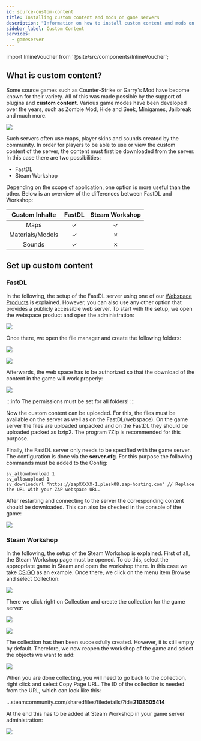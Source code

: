 ```yaml
---
id: source-custom-content
title: Installing custom content and mods on game servers
description: "Information on how to install custom content and mods on your Source game server (e.g. CSS or Garry's Mod) from ZAP-Hosting"
sidebar_label: Custom Content
services:
  - gameserver
---
```


import InlineVoucher from '@site/src/components/InlineVoucher';

## What is custom content?

Some source games such as Counter-Strike or Garry's Mod have become known for their variety. All of this was made possible by the support of plugins and **custom content**. Various game modes have been developed over the years, such as Zombie Mod, Hide and Seek, Minigames, Jailbreak and much more. 

![](https://screensaver01.zap-hosting.com/index.php/s/MxDRfHZDFRHEjog/preview)

<InlineVoucher />

Such servers often use maps, player skins and sounds created by the community. In order for players to be able to use or view the custom content of the server, the content must first be downloaded from the server. In this case there are two possibilities:

- FastDL
- Steam Workshop

Depending on the scope of application, one option is more useful than the other. Below is an overview of the differences between FastDL and Workshop:

|  Custom Inhalte  | FastDL | Steam Workshop |
| :--------------: | :----: | :------------: |
|       Maps       |   ✓    |       ✓        |
| Materials/Models |   ✓    |       ✗        |
|      Sounds      |   ✓    |       ✗        |



## Set up custom content



### FastDL

In the following, the setup of the FastDL server using one of our [Webspace Products](https://zap-hosting.com/en/shop/product/webspace/) is explained. However, you can also use any other option that provides a publicly accessible web server. To start with the setup, we open the webspace product and open the administration:

![](https://screensaver01.zap-hosting.com/index.php/s/JdmBxGiicrQTxDt/preview)



Once there, we open the file manager and create the following folders:

![](https://screensaver01.zap-hosting.com/index.php/s/dptRwGTgL6bHXrE/preview)

![](https://screensaver01.zap-hosting.com/index.php/s/beCCJPFT5si3wRZ/preview)



Afterwards, the web space has to be authorized so that the download of the content in the game will work properly:

![](https://screensaver01.zap-hosting.com/index.php/s/7xSDbPRW6MYomk4/preview)

:::info
The permissions must be set for all folders!
:::

Now the custom content can be uploaded. For this, the files must be available on the server as well as on the FastDL(webspace). On the game server the files are uploaded unpacked and on the FastDL they should be uploaded packed as bzip2. The program 7Zip is recommended for this purpose.

Finally, the FastDL server only needs to be specified with the game server. The configuration is done via the **server.cfg**. For this purpose the following commands must be added to the Config:

```
sv_allowdownload 1
sv_allowupload 1
sv_downloadurl "https://zapXXXXX-1.plesk08.zap-hosting.com" // Replace the URL with your ZAP webspace URL.
```

After restarting and connecting to the server the corresponding content should be downloaded. This can also be checked in the console of the game:

![](https://screensaver01.zap-hosting.com/index.php/s/Xbk5gSQAMQSK9Me/preview)



### Steam Workshop

In the following, the setup of the Steam Workshop is explained. First of all, the Steam Workshop page must be opened. To do this, select the appropriate game in Steam and open the workshop there. In this case we take [CS:GO](https://steamcommunity.com/workshop/browse/?appid=730&browsesort=trend&section=collections) as an example. Once there, we click on the menu item Browse and select Collection:

![](https://screensaver01.zap-hosting.com/index.php/s/PaTrSqacw7733yB/preview)

There we click right on Collection and create the collection for the game server:

![](https://screensaver01.zap-hosting.com/index.php/s/JZmsT6KexmteeJw/preview)

![](https://screensaver01.zap-hosting.com/index.php/s/99bEm45t48rCzAT/preview)

The collection has then been successfully created. However, it is still empty by default. Therefore, we now reopen the workshop of the game and select the objects we want to add:

![](https://screensaver01.zap-hosting.com/index.php/s/WpYrLbYESYjmmWa/preview)

When you are done collecting, you will need to go back to the collection, right click and select Copy Page URL. The ID of the collection is needed from the URL, which can look like this:

...steamcommunity.com/sharedfiles/filedetails/?id=**2108505414**

At the end this has to be added at Steam Workshop in your game server administration:

![](https://screensaver01.zap-hosting.com/index.php/s/6gCM5rWoeBeg57M/preview)

<InlineVoucher />
